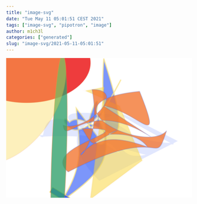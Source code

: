 ```yaml
---
title: "image-svg"
date: "Tue May 11 05:01:51 CEST 2021"
tags: ["image-svg", "pipotron", "image"]
author: m1ch3l
categories: ["generated"]
slug: "image-svg/2021-05-11-05:01:51"
---
```


![](image.svg)
